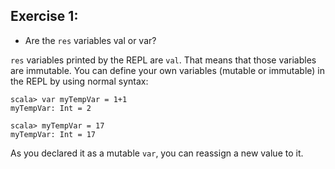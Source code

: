Exercise 1:
-----------
* Are the `res` variables val or var?

`res` variables printed by the REPL are `val`. That means that those variables are immutable. You can define your own
variables (mutable or immutable) in the REPL by using normal syntax:

```
scala> var myTempVar = 1+1
myTempVar: Int = 2

scala> myTempVar = 17
myTempVar: Int = 17
```

As you declared it as a mutable `var`, you can reassign a new value to it.